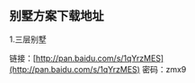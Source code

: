 ## 别墅方案下载地址

1.三层别墅

   链接：[http://pan.baidu.com/s/1qYrzMES](http://pan.baidu.com/s/1qYrzMES) 密码：zmx9

